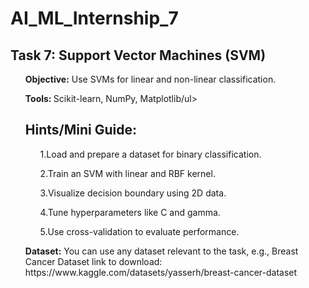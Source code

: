 # AI_ML_Internship_7

<h2><b>Task 7:</b> Support Vector Machines (SVM)</h2>

 <ul><b>Objective:</b> Use SVMs for linear and non-linear classification.</ul>
 <ul><b>Tools: </b> Scikit-learn, NumPy, Matplotlib/ul>
 
 <h2>Hints/Mini Guide:</h2>
 
 <ol>1.Load and prepare a dataset for binary classification.</ol>
 <ol>2.Train an SVM with linear and RBF kernel.</ol>
 <ol>3.Visualize decision boundary using 2D data.</ol>
 <ol>4.Tune hyperparameters like C and gamma.</ol>
 <ol>5.Use cross-validation to evaluate performance.</ol>
 
 <p><b>Dataset:</b> You can use any dataset relevant to the task, e.g., Breast Cancer Dataset
 link to download: https://www.kaggle.com/datasets/yasserh/breast-cancer-dataset </p>
